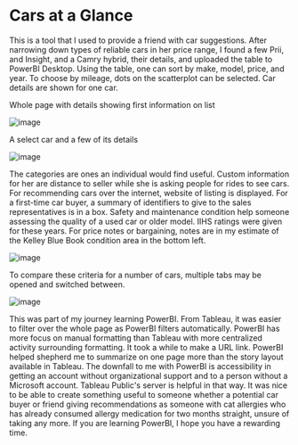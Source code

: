 # Cars at a Glance
This is a tool that I used to provide a friend with car suggestions. After narrowing down types of reliable cars in her price range, I found a few Prii, and Insight, and a Camry hybrid, their details, and uploaded the table to PowerBI Desktop. Using the table, one can sort by make, model, price, and year. To choose by mileage, dots on the scatterplot can be selected. Car details are shown for one car.


Whole page with details showing first information on list

![image](https://user-images.githubusercontent.com/66132013/192099686-ee6cb775-b156-4a79-a787-256dbbaed16b.png)


A select car and a few of its details

![image](https://user-images.githubusercontent.com/66132013/192100738-fea93eed-aabc-4a83-b15d-6011e2d2a16a.png)


The categories are ones an individual would find useful. Custom information for her are distance to seller while she is asking people for rides to see cars. For recommending cars over the internet, website of listing is displayed. For a first-time car buyer, a summary of identifiers to give to the sales representatives is in a box. Safety and maintenance condition help someone assessing the quality of a used car or older model. IIHS ratings were given for these years. For price notes or bargaining, notes are in my estimate of the Kelley Blue Book condition area in the bottom left.

![image](https://user-images.githubusercontent.com/66132013/192100611-c42bcf71-b794-4a6a-b4a1-e66eb6ef9ef9.png)


To compare these criteria for a number of cars, multiple tabs may be opened and switched between.

![image](https://user-images.githubusercontent.com/66132013/192100579-1cf0c48f-038b-4e28-8508-e9980c70869e.png)

This was part of my journey learning PowerBI. From Tableau, it was easier to filter over the whole page as PowerBI filters automatically. PowerBI has more focus on manual formatting than Tableau with more centralized activity surrounding formatting. It took a while to make a URL link. PowerBI helped shepherd me to summarize on one page more than the story layout available in Tableau. The downfall to me with PowerBI is accessibility in getting an account without organizational support and to a person without a Microsoft account. Tableau Public's server is helpful in that way. It was nice to be able to create something useful to someone whether a potential car buyer or friend giving recommendations as someone with cat allergies who has already consumed allergy medication for two months straight, unsure of taking any more. If you are learning PowerBI, I hope you have a rewarding time. 
